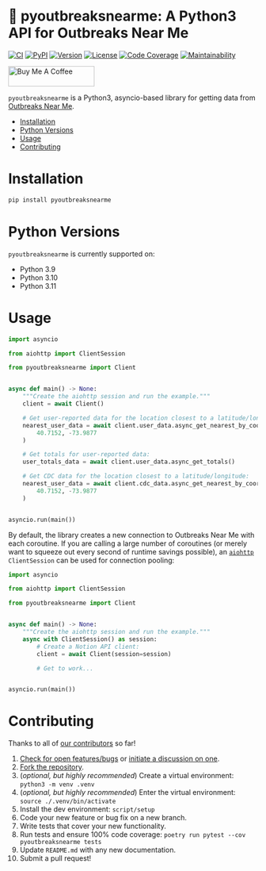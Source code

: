 # 🚰 pyoutbreaksnearme: A Python3 API for Outbreaks Near Me

[![CI][ci-badge]][ci]
[![PyPI][pypi-badge]][pypi]
[![Version][version-badge]][version]
[![License][license-badge]][license]
[![Code Coverage][codecov-badge]][codecov]
[![Maintainability][maintainability-badge]][maintainability]

<a href="https://www.buymeacoffee.com/bachya1208P" target="_blank"><img src="https://cdn.buymeacoffee.com/buttons/default-orange.png" alt="Buy Me A Coffee" height="41" width="174"></a>

`pyoutbreaksnearme` is a Python3, asyncio-based library for getting data from
[Outbreaks Near Me][outbreaksnearme].

- [Installation](#installation)
- [Python Versions](#python-versions)
- [Usage](#usage)
- [Contributing](#contributing)

# Installation

```bash
pip install pyoutbreaksnearme
```

# Python Versions

`pyoutbreaksnearme` is currently supported on:

- Python 3.9
- Python 3.10
- Python 3.11

# Usage

```python
import asyncio

from aiohttp import ClientSession

from pyoutbreaksnearme import Client


async def main() -> None:
    """Create the aiohttp session and run the example."""
    client = await Client()

    # Get user-reported data for the location closest to a latitude/longitude:
    nearest_user_data = await client.user_data.async_get_nearest_by_coordinates(
        40.7152, -73.9877
    )

    # Get totals for user-reported data:
    user_totals_data = await client.user_data.async_get_totals()

    # Get CDC data for the location closest to a latitude/longitude:
    nearest_user_data = await client.cdc_data.async_get_nearest_by_coordinates(
        40.7152, -73.9877
    )


asyncio.run(main())
```

By default, the library creates a new connection to Outbreaks Near Me with each
coroutine. If you are calling a large number of coroutines (or merely want to squeeze
out every second of runtime savings possible), an [`aiohttp`][aiohttp] `ClientSession` can
be used for connection pooling:

```python
import asyncio

from aiohttp import ClientSession

from pyoutbreaksnearme import Client


async def main() -> None:
    """Create the aiohttp session and run the example."""
    async with ClientSession() as session:
        # Create a Notion API client:
        client = await Client(session=session)

        # Get to work...


asyncio.run(main())
```

# Contributing

Thanks to all of [our contributors][contributors] so far!

1. [Check for open features/bugs][issues] or [initiate a discussion on one][new-issue].
2. [Fork the repository][fork].
3. (_optional, but highly recommended_) Create a virtual environment: `python3 -m venv .venv`
4. (_optional, but highly recommended_) Enter the virtual environment: `source ./.venv/bin/activate`
5. Install the dev environment: `script/setup`
6. Code your new feature or bug fix on a new branch.
7. Write tests that cover your new functionality.
8. Run tests and ensure 100% code coverage: `poetry run pytest --cov pyoutbreaksnearme tests`
9. Update `README.md` with any new documentation.
10. Submit a pull request!

[aiohttp]: https://github.com/aio-libs/aiohttp
[ci-badge]: https://github.com/bachya/pyoutbreaksnearme/workflows/CI/badge.svg
[ci]: https://github.com/bachya/pyoutbreaksnearme/actions
[codecov-badge]: https://codecov.io/gh/bachya/pyoutbreaksnearme/branch/dev/graph/badge.svg
[codecov]: https://codecov.io/gh/bachya/pyoutbreaksnearme
[contributors]: https://github.com/bachya/pyoutbreaksnearme/graphs/contributors
[fork]: https://github.com/bachya/pyoutbreaksnearme/fork
[issues]: https://github.com/bachya/pyoutbreaksnearme/issues
[license-badge]: https://img.shields.io/pypi/l/pyoutbreaksnearme.svg
[license]: https://github.com/bachya/pyoutbreaksnearme/blob/main/LICENSE
[maintainability-badge]: https://api.codeclimate.com/v1/badges/4707fac476249d515511/maintainability
[maintainability]: https://codeclimate.com/github/bachya/pyoutbreaksnearme/maintainability
[new-issue]: https://github.com/bachya/pyoutbreaksnearme/issues/new
[new-issue]: https://github.com/bachya/pyoutbreaksnearme/issues/new
[outbreaksnearme]: https://outbreaksnearme.org
[pypi-badge]: https://img.shields.io/pypi/v/pyoutbreaksnearme.svg
[pypi]: https://pypi.python.org/pypi/pyoutbreaksnearme
[version-badge]: https://img.shields.io/pypi/pyversions/pyoutbreaksnearme.svg
[version]: https://pypi.python.org/pypi/pyoutbreaksnearme
